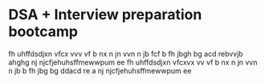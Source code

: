 # DSA + Interview preparation bootcamp
fh  uhffdsdjxn vfcx
vvv
vf 
b nx
n  jn
vvn n jb
fcf b 
fh
jbgh
bg
acd
rebvvjb
ahghg
nj
njcfjehuhsffmewwpum ee 
fh  uhffdsdjxn vfcxvx
vv
vf 
b nx
n  jn
vvn n jb
 b 
fh
jbg
bg
ddacd
re
a
nj
njcfjehuhsffmewwpum ee
